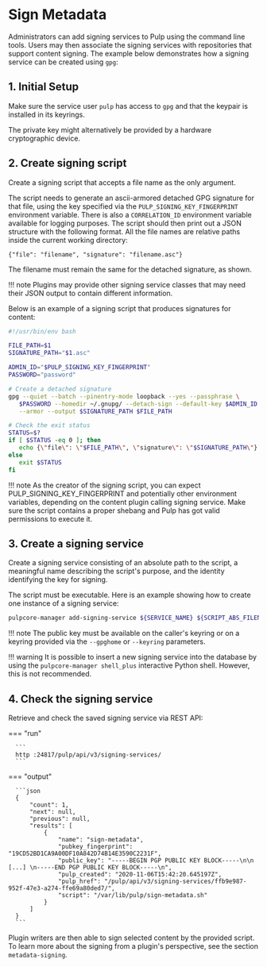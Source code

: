 # Sign Metadata

Administrators can add signing services to Pulp using the command line tools. Users
may then associate the signing services with repositories that support content signing.
The example below demonstrates how a signing service can be created using `gpg`:

## 1. Initial Setup

Make sure the service user `pulp` has access to `gpg` and that the keypair is
installed in its keyrings. 

The private key might alternatively be provided by a hardware cryptographic device.

## 2. Create signing script

Create a signing script that accepts a file name as the only argument.

The script needs to generate an ascii-armored detached GPG signature for that file, using the key
specified via the `PULP_SIGNING_KEY_FINGERPRINT` environment variable. There is also
a `CORRELATION_ID` environment variable available for logging purposes. The script
should then print out a JSON structure with the following format. All the file names
are relative paths inside the current working directory:

```
{"file": "filename", "signature": "filename.asc"}
```

The filename must remain the same for the detached signature, as shown.

!!! note
      Plugins may provide other signing service classes that may need their JSON output to
      contain different information.


Below is an example of a signing script that produces signatures for content:

```bash
#!/usr/bin/env bash

FILE_PATH=$1
SIGNATURE_PATH="$1.asc"

ADMIN_ID="$PULP_SIGNING_KEY_FINGERPRINT"
PASSWORD="password"

# Create a detached signature
gpg --quiet --batch --pinentry-mode loopback --yes --passphrase \
   $PASSWORD --homedir ~/.gnupg/ --detach-sign --default-key $ADMIN_ID \
   --armor --output $SIGNATURE_PATH $FILE_PATH

# Check the exit status
STATUS=$?
if [ $STATUS -eq 0 ]; then
   echo {\"file\": \"$FILE_PATH\", \"signature\": \"$SIGNATURE_PATH\"}
else
   exit $STATUS
fi
```

!!! note
      As the creator of the signing script, you can expect PULP_SIGNING_KEY_FINGERPRINT
      and potentially other environment variables, depending on the content plugin calling signing service.
      Make sure the script contains a proper shebang and Pulp has got valid permissions
      to execute it.


## 3. Create a signing service

Create a signing service consisting of an absolute path to the script, a meaningful
   name describing the script's purpose, and the identity identifying the key for signing.

The script must be executable. Here is an example showing how to create one instance of a signing
service:

```bash
pulpcore-manager add-signing-service ${SERVICE_NAME} ${SCRIPT_ABS_FILENAME} ${KEYID}
```

!!! note
      The public key must be available on the caller's keyring or on a keyring provided via the
      `--gpghome` or `--keyring` parameters.


!!! warning
      It is possible to insert a new signing service into the database by using the
      `pulpcore-manager shell_plus` interactive Python shell. However, this is not recommended.


## 4. Check the signing service

Retrieve and check the saved signing service via REST API:

=== "run"

      ```
      http :24817/pulp/api/v3/signing-services/
      ```

=== "output"

      ```json
      {
          "count": 1,
          "next": null,
          "previous": null,
          "results": [
              {
                  "name": "sign-metadata",
                  "pubkey_fingerprint": "19CD52BD1CA9A00DF10A842D74B14E3590C2231F",
                  "public_key": "-----BEGIN PGP PUBLIC KEY BLOCK-----\n\n [...] \n-----END PGP PUBLIC KEY BLOCK-----\n",
                  "pulp_created": "2020-11-06T15:42:20.645197Z",
                  "pulp_href": "/pulp/api/v3/signing-services/ffb9e987-952f-47e3-a274-ffe69a80ded7/",
                  "script": "/var/lib/pulp/sign-metadata.sh"
              }
          ]
      }
      ```

Plugin writers are then able to sign selected content by the provided script. To learn more
about the signing from a plugin's perspective, see the section `metadata-signing`.

